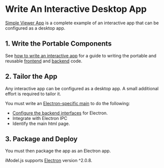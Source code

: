 # Write An Interactive Desktop App

[Simple Viewer App](https://github.com/imodeljs/simple-viewer-app) is a complete example of an interactive app that can be configured as a desktop app.

## 1. Write the Portable Components
See [how to write an interactive app](./WriteAnInteractiveApp.md) for a guide to writing the portable and reusable [frontend](./Glossary.md#frontend) and [backend](./Glossary.md#backend) code.

## 2. Tailor the App
Any interactive app can be configured as a desktop app. A small additional effort is required to tailor it.

You must write an [Electron-specific main](../learning/AppTailoring.md) to do the following:
* [Configure the backend interfaces](./RpcInterface.md#configure-interfaces) for Electron.
* Integrate with Electron IPC
* Identify the main html page.

## 3. Package and Deploy
You must then package the app as an Electron app.

iModel.js supports [Electron](https://electronjs.org/) version ^2.0.8.